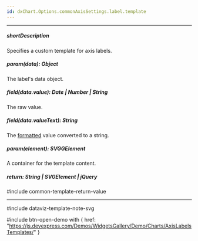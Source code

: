 ```yaml
---
id: dxChart.Options.commonAxisSettings.label.template
---
```

---
##### shortDescription
Specifies a custom template for axis labels.

##### param(data): Object
The label's data object.

##### field(data.value): Date | Number | String
The raw value.

##### field(data.valueText): String
The [formatted](/api-reference/50%20Common/Object%20Structures/format '/Documentation/ApiReference/Common/Object_Structures/Format/') value converted to a string.

##### param(element): SVGGElement
A container for the template content.

##### return: String | SVGElement | jQuery
#include common-template-return-value

---
#include dataviz-template-note-svg

#include btn-open-demo with {
    href: "https://js.devexpress.com/Demos/WidgetsGallery/Demo/Charts/AxisLabelsTemplates/"
}